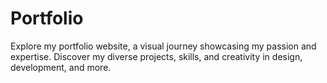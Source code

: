 # Portfolio
Explore my portfolio website, a visual journey showcasing my passion and expertise. Discover my diverse projects, skills, and creativity in design, development, and more.
